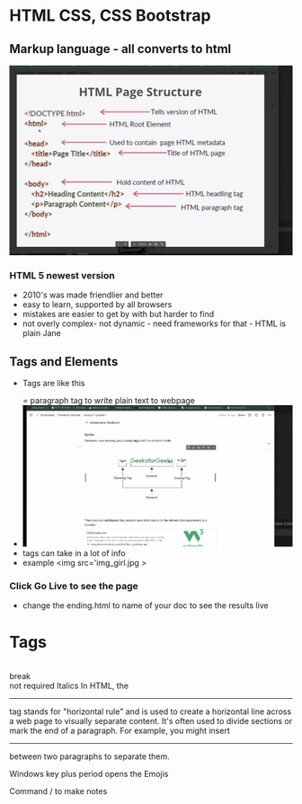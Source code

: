# HTML  CSS,  CSS Bootstrap 

## Markup language - all converts to html
![](image.png)

### HTML 5 newest version
- 2010's was made friendlier and better
- easy to learn, supported by all browsers 
- mistakes are easier to get by with but harder to find 
- not overly complex- not dynamic - need frameworks for that - HTML is plain Jane 
  

## Tags and Elements 
- Tags are like this <p> </p> = paragraph tag to write plain text to webpage
- ![alt text](image-1.png)
- tags can take in a lot of info 
- example <img src='img_girl.jpg >

###  Click Go Live to see the page 
- change the ending.html to name of your doc to see the results live

# Tags
  

  <br> break </br> not required 
  <em> </em> Italics 
In HTML, the <hr> tag stands for "horizontal rule" and is used to create a horizontal line across a web page to visually separate content. It's often used to divide sections or mark the end of a paragraph. For example, you might insert <hr> between two paragraphs to separate them. 

Windows key plus period opens the Emojis 

Command / to make notes 